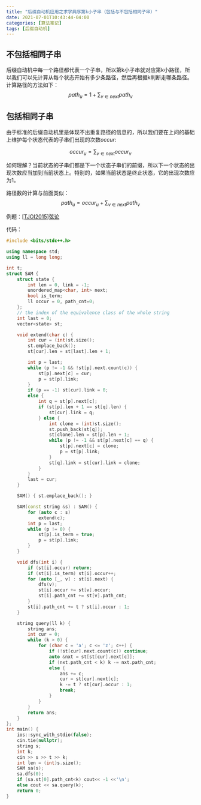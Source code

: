 ```yaml
---
title: "后缀自动机应用之求字典序第k小子串（包括与不包括相同子串）"
date: 2021-07-01T10:43:44-04:00
categories: [算法笔记]
tags: [后缀自动机]
---
```




## 不包括相同子串

后缀自动机中每一个路径都代表一个子串，所以第k小子串就对应第k小路径，所以我们可以先计算从每个状态开始有多少条路径，然后再根据k判断走哪条路径。计算路径的方法如下：
$$path_u=1+\sum_{v\in next}path_v$$

## 包括相同子串

由于标准的后缀自动机里是体现不出重复路径的信息的，所以我们要在上问的基础上维护每个状态代表的子串们出现的次数$occur$:

$$occur_u=\sum_{v\in next}occur_v$$

如何理解？当前状态的子串们都是下一个状态子串们的前缀，所以下一个状态的出现次数应当加到当前状态上。特别的，如果当前状态是终止状态，它的出现次数应为1。

路径数的计算与前面类似：
$$path_u=occur_u+\sum_{v\in next}path_v$$

例题：[[TJOI2015]弦论](https://www.luogu.com.cn/problem/P3975)

代码：

```cpp
#include <bits/stdc++.h>

using namespace std;
using ll = long long;

int t;
struct SAM {
    struct state {
        int len = 0, link = -1;
        unordered_map<char, int> next;
        bool is_term;
        ll occur = 0, path_cnt=0;
    };
    // the index of the equivalence class of the whole string
    int last = 0;
    vector<state> st;

    void extend(char c) {
        int cur = (int)st.size();
        st.emplace_back();
        st[cur].len = st[last].len + 1;

        int p = last;
        while (p != -1 && !st[p].next.count(c)) {
            st[p].next[c] = cur;
            p = st[p].link;
        }
        if (p == -1) st[cur].link = 0;
        else {
            int q = st[p].next[c];
            if (st[p].len + 1 == st[q].len) {
                st[cur].link = q;
            } else {
                int clone = (int)st.size();
                st.push_back(st[q]);
                st[clone].len = st[p].len + 1;
                while (p != -1 && st[p].next[c] == q) {
                    st[p].next[c] = clone;
                    p = st[p].link;
                }
                st[q].link = st[cur].link = clone;
            }
        }
        last = cur;
    }

    SAM() { st.emplace_back(); }

    SAM(const string &s) : SAM() {
        for (auto c : s)
            extend(c);
        int p = last;
        while (p != 0) {
            st[p].is_term = true;
            p = st[p].link;
        }
    }

    void dfs(int i) {
        if (st[i].occur) return;
        if (st[i].is_term) st[i].occur++;
        for (auto [_, v] : st[i].next) {
            dfs(v);
            st[i].occur += st[v].occur;
            st[i].path_cnt += st[v].path_cnt;
        }
        st[i].path_cnt += t ? st[i].occur : 1;
    }

    string query(ll k) {
        string ans;
        int cur = 0;
        while (k > 0) {
            for (char c = 'a'; c <= 'z'; c++) {
                if (!st[cur].next.count(c)) continue;
                auto &nxt = st[st[cur].next[c]];
                if (nxt.path_cnt < k) k -= nxt.path_cnt;
                else {
                    ans += c;
                    cur = st[cur].next[c];
                    k -= t ? st[cur].occur : 1;
                    break;
                }
            }
        }
        return ans;
    }
};
int main() {
    ios::sync_with_stdio(false);
    cin.tie(nullptr);
    string s;
    int k;
    cin >> s >> t >> k;
    int len = (int)s.size();
    SAM sa(s);
    sa.dfs(0);
    if (sa.st[0].path_cnt<k) cout<< -1 <<'\n';
    else cout << sa.query(k);
    return 0;
}
```
